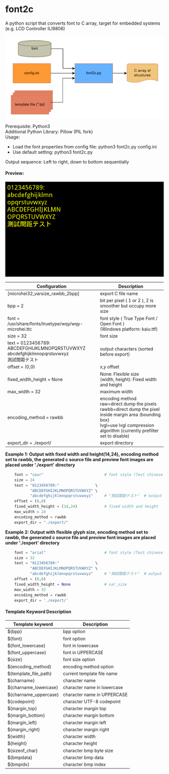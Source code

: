 # font2c
A python script that converts font to C array, target for embedded systems (e.g. LCD Controller ILI9806)

![Flow diagram](img/font2c_flow.png)

Prerequisite: Python3<br/>
Additional Python Library: Pillow (PIL fork)<br/>
Usage:<br/>
 - Load the font properties from config file: python3 font2c.py config.ini<br/>
 - Use default setting: python3 font2c.py

Output sequence: Left to right, down to bottom sequentially

#### Preview:
![Preview Screen Capture](img/screen_cap.png)

| Configuration | Description |
|       ---     |     ---     |
| [microhei32_varsize_rawbb_2bpp] | export C file name                                      |
| bpp = 2                         | bit per pixel ( 1 or 2 ), 2 is smoother but occupy more size |
| font = /usr/share/fonts/truetype/wqy/wqy-microhei.ttc | font style ( True Type Font / Open Font )<br/>(Windows platform: kaiu.ttf) |
| size = 32                       | font size                                                                |
| text = 0123456789:<br/>ABCDEFGHIJKLMNOPQRSTUVWXYZ<br/>abcdefghijklmnopqrstuvwxyz<br/>測試間距テスト | output characters (sorted before export)      |
| offset = (0,0)                  | x,y offset                                                               |
| fixed_width_height = None       | None: Flexible size<br/>(width, height): Fixed width and height          | 
| max_width = 32                  | maximum width                                                            |
| encoding_method = rawbb           | encoding method<br/>raw=direct dump the pixels<br/>rawbb=direct dump the pixel inside margin area (bounding box)<br/>lvgl=use lvgl compression algorithm (currently prefilter set to disable)<br/>|
| export_dir = ./export/          | export directory                                                         |

**Example 1: Output with fixed width and height(14,24), encoding method set to rawbb, the generated c source file and preview font images are placed under './export' directory**
```python
    font = "cour"                           # font style (Test chinese font: kaiu)
    size = 24
    text = "0123456789:"                \
           "ABCDEFGHIJKLMNOPQRSTUVWXYZ" \
           "abcdefghijklmnopqrstuvwxyz"     # "測試間距テスト"  # output which symbol
    offset = (0,0)
    fixed_width_height = (14,24)            # fixed width and height
    max_width = 24
    encoding_method = rawbb
    export_dir = "./export/"
```

**Example 2: Output with flexible glyph size, encoding method set to rawbb, the generated c source file and preview font images are placed under './export' directory**
```python
    font = "arial"                          # font style (Test chinese font: kaiu)
    size = 32
    text = "0123456789:"                \
           "ABCDEFGHIJKLMNOPQRSTUVWXYZ" \
           "abcdefghijklmnopqrstuvwxyz"     # "測試間距テスト"  # output which symbol
    offset = (0,0)
    fixed_width_height = None               # var_size
    max_width = 32
    encoding_method = rawbb
    export_dir = './export/'
```
#### Template Keyword Description
| Template keyword      | Description                                 |
|        ---            |     ---                                     |
| ${bpp}                | bpp option                                  |
| ${font}               | font option                                 |
| ${font_lowercase}     | font in lowercase                           |
| ${font_uppercase}     | font in UPPERCASE                           |
| ${size}               | font size option                            |
| ${encoding_method}    | encoding method option                      |
| ${template_file_path} | current template file name                  |
| ${charname}           | character name                              |
| ${charname_lowercase} | character name in lowercase                 |
| ${charname_uppercase} | character name in UPPERCASE                 |
| ${codepoint}          | character UTF-8 codepoint                   |
| ${margin_top}         | character margin top                        |
| ${margin_bottom}      | character margin bottom                     |
| ${margin_left}        | character margin left                       |
| ${margin_right}       | character margin right                      |
| ${width}              | character width                             |
| ${height}             | character height                            |
| ${sizeof_char}        | character bmp byte size                     |
| ${bmpdata}            | character bmp data                          |
| ${bmpidx}             | character bmp index                         |


